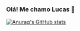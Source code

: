 ### Olá! Me chamo Lucas 👋

[![Anurag's GitHub stats](https://github-readme-stats.vercel.app/api?nog1lucas=anuraghazra)](https://github.com/anuraghazra/github-readme-stats)
